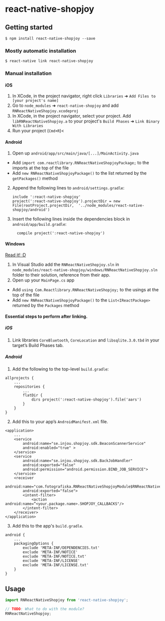 
# react-native-shopjoy

## Getting started

`$ npm install react-native-shopjoy --save`

### Mostly automatic installation

`$ react-native link react-native-shopjoy`

### Manual installation


#### iOS

1. In XCode, in the project navigator, right click `Libraries` ➜ `Add Files to [your project's name]`
2. Go to `node_modules` ➜ `react-native-shopjoy` and add `RNReactNativeShopjoy.xcodeproj`
3. In XCode, in the project navigator, select your project. Add `libRNReactNativeShopjoy.a` to your project's `Build Phases` ➜ `Link Binary With Libraries`
4. Run your project (`Cmd+R`)<

#### Android

1. Open up `android/app/src/main/java/[...]/MainActivity.java`
  - Add `import com.reactlibrary.RNReactNativeShopjoyPackage;` to the imports at the top of the file
  - Add `new RNReactNativeShopjoyPackage()` to the list returned by the `getPackages()` method
2. Append the following lines to `android/settings.gradle`:
  	```
  	include ':react-native-shopjoy'
  	project(':react-native-shopjoy').projectDir = new File(rootProject.projectDir, 	'../node_modules/react-native-shopjoy/android')
  	```
3. Insert the following lines inside the dependencies block in `android/app/build.gradle`:
  	```
      compile project(':react-native-shopjoy')
  	```

#### Windows
[Read it! :D](https://github.com/ReactWindows/react-native)

1. In Visual Studio add the `RNReactNativeShopjoy.sln` in `node_modules/react-native-shopjoy/windows/RNReactNativeShopjoy.sln` folder to their solution, reference from their app.
2. Open up your `MainPage.cs` app
  - Add `using Com.Reactlibrary.RNReactNativeShopjoy;` to the usings at the top of the file
  - Add `new RNReactNativeShopjoyPackage()` to the `List<IReactPackage>` returned by the `Packages` method


#### Essential steps to perform after linking.

##### iOS

1. Link libraries `CoreBluetooth`, `CoreLocation` and `libsqlite.3.0.tbd` in your target’s Build Phases tab.

##### Android

1. Add the following to the top-level `build.gradle`:

```
allprojects {
    ...
    repositories {
        ...
        flatDir {
            dirs project(':react-native-shopjoy').file('aars')
        }
    }
}
```

2. Add this to your app’s `AndroidManifest.xml` file.

```
<application>
    ...
    <service 
        android:name="se.injou.shopjoy.sdk.BeaconScannerService" 
        android:enabled="true" > 
    </service> 
    <service
        android:name="se.injou.shopjoy.sdk.BackJobHandler" 
        android:exported="false" 
        android:permission="android.permission.BIND_JOB_SERVICE"> 
    </service> 
    <receiver
        android:name="com.fotografiska.RNReactNativeShopjoyModule$RNReactNativeShopjoyCallbacks"
        android:exported="false"> 
        <intent-filter> 
            <action android:name=”<your.package.name>.SHOPJOY_CALLBACKS"/> 
        </intent-filter> 
    </receiver>
</application>
```

3. Add this to the app's `build.gradle`.

```
android {
    ...
    packagingOptions { 
        exclude 'META-INF/DEPENDENCIES.txt' 
        exclude 'META-INF/NOTICE' 
        exclude 'META-INF/NOTICE.txt' 
        exclude 'META-INF/LICENSE' 
        exclude 'META-INF/LICENSE.txt' 
    }
}
```

## Usage
```javascript
import RNReactNativeShopjoy from 'react-native-shopjoy';

// TODO: What to do with the module?
RNReactNativeShopjoy;
```
  